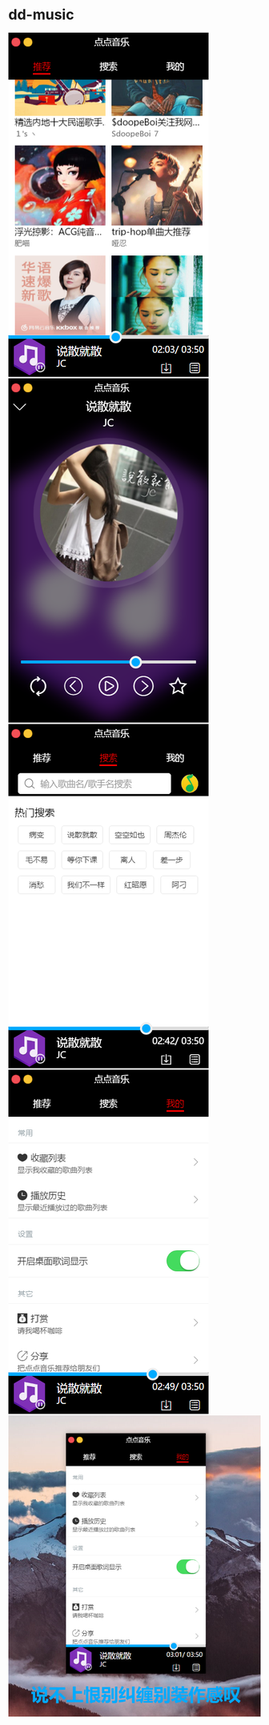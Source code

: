 # dd-music

![](screenshot/1.png)
![](screenshot/2.png)
![](screenshot/3.png)
![](screenshot/4.png)
![](screenshot/5.png)